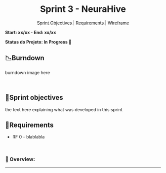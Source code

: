 <h1 align="center"> Sprint 3 - NeuraHive </h1>
<p align="center">
  <a href="#objetivo">Sprint Objectives </a> |
  <a href="#objetivo">Requirements </a> |
  <a href="#objetivo">Wireframe </a>
</p>

**Start: xx/xx  - End: xx/xx**

**Status do Projeto: In Progress 🚧**
<br>

## 📉Burndown


burndown image here

</br>

<span id="objetivo">
  
## 📌Sprint objectives
the text here explaining what was developed in this sprint

 ## 📜Requirements

 - RF 0 - blablabla
 
<br>

### 🎥 Overview:
<div align="center">
  
  ---
  
</div>
